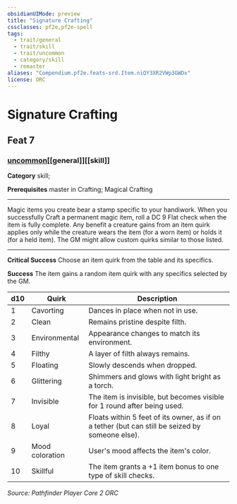 ```yaml
---
obsidianUIMode: preview
title: "Signature Crafting"
cssclasses: pf2e,pf2e-spell
tags:
  - trait/general
  - trait/skill
  - trait/uncommon
  - category/skill
  - remaster
aliases: "Compendium.pf2e.feats-srd.Item.niQY3XR2VWp3GWDx"
license: ORC
---
```

# Signature Crafting
## Feat 7
### [uncommon](uncommon "Uncommon Rarity Trait")[[general]][[skill]]

**Category** skill; 



**Prerequisites** master in Crafting; Magical Crafting
* * *
Magic items you create bear a stamp specific to your handiwork. When you successfully Craft a permanent magic item, roll a DC 9 Flat check when the item is fully complete. Any benefit a creature gains from an item quirk applies only while the creature wears the item (for a worn item) or holds it (for a held item). The GM might allow custom quirks similar to those listed.

* * *

**Critical Success** Choose an item quirk from the table and its specifics.

**Success** The item gains a random item quirk with any specifics selected by the GM.

  

| d10 | Quirk | Description |
| --- | --- | --- |
| 1 | Cavorting | Dances in place when not in use. |
| 2 | Clean | Remains pristine despite filth. |
| 3 | Environmental | Appearance changes to match its environment. |
| 4 | Filthy | A layer of filth always remains. |
| 5 | Floating | Slowly descends when dropped. |
| 6 | Glittering | Shimmers and glows with light bright as a torch. |
| 7 | Invisible | The item is invisible, but becomes visible for 1 round after being used. |
| 8 | Loyal | Floats within 5 feet of its owner, as if on a tether (but can still be seized by someone else). |
| 9 | Mood coloration | User's mood affects the item's color. |
| 10 | Skillful | The item grants a +1 item bonus to one type of skill checks. |

*Source: Pathfinder Player Core 2*
*ORC*